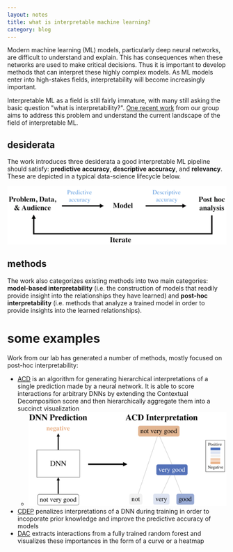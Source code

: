 ```yaml
---
layout: notes
title: what is interpretable machine learning?
category: blog
---
```



Modern machine learning (ML) models, particularly deep neural networks, are difficult to understand and explain. This has consequences when these networks are used to make critical decisions. Thus it is important to develop methods that can interpret these highly complex models. As ML models enter into high-stakes fields, interpretability will become increasingly important. 

Interpretable ML as a field is still fairly immature, with many still asking the basic question "what is interpretability?". [One recent work](https://arxiv.org/abs/1901.04592) from our group aims to address this problem and understand the current landscape of the field of interpretable ML.

## desiderata

The work introduces three desiderata a good interpretable ML pipeline should satisfy: **predictive accuracy**, **descriptive accuracy**, and **relevancy**. These are depicted in a typical data-science lifecycle below.

![](assets/fig1.png)

## methods

The work also categorizes existing methods into two main categories: **model-based interpretability** (i.e. the construction of models that readily provide insight into the relationships they have learned) and **post-hoc interpretability** (i.e. methods that analyze a trained model in order to provide insights into the learned relationships).

# some examples

Work from our lab has generated a number of methods, mostly focused on post-hoc interpretability: 

- [ACD](https://openreview.net/pdf?id=SkEqro0ctQ) is an algorithm for generating hierarchical interpretations of a single prediction made by a neural network. It is able to score interactions for arbitrary DNNs by extending the Contextual Decomposition score and then hierarchically aggregate them into a succinct visualization
  - ![acd](assets/acd.png)
- [CDEP](https://arxiv.org/abs/1909.13584) penalizes interpretations of a DNN during training in order to incoporate prior knowledge and improve the predictive accuracy of models
- [DAC](https://arxiv.org/abs/1905.07631) extracts interactions from a fully trained random forest and visualizes these importances in the form of a curve or a heatmap